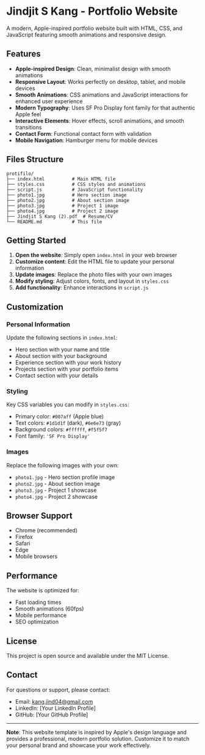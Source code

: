 # Jindjit S Kang - Portfolio Website

A modern, Apple-inspired portfolio website built with HTML, CSS, and JavaScript featuring smooth animations and responsive design.

## Features

- **Apple-inspired Design**: Clean, minimalist design with smooth animations
- **Responsive Layout**: Works perfectly on desktop, tablet, and mobile devices
- **Smooth Animations**: CSS animations and JavaScript interactions for enhanced user experience
- **Modern Typography**: Uses SF Pro Display font family for that authentic Apple feel
- **Interactive Elements**: Hover effects, scroll animations, and smooth transitions
- **Contact Form**: Functional contact form with validation
- **Mobile Navigation**: Hamburger menu for mobile devices

## Files Structure

```
protifilo/
├── index.html          # Main HTML file
├── styles.css          # CSS styles and animations
├── script.js           # JavaScript functionality
├── photo1.jpg          # Hero section image
├── photo2.jpg          # About section image
├── photo3.jpg          # Project 1 image
├── photo4.jpg          # Project 2 image
├── Jindjit S Kang (2).pdf  # Resume/CV
└── README.md           # This file
```

## Getting Started

1. **Open the website**: Simply open `index.html` in your web browser
2. **Customize content**: Edit the HTML file to update your personal information
3. **Update images**: Replace the photo files with your own images
4. **Modify styling**: Adjust colors, fonts, and layout in `styles.css`
5. **Add functionality**: Enhance interactions in `script.js`

## Customization

### Personal Information
Update the following sections in `index.html`:
- Hero section with your name and title
- About section with your background
- Experience section with your work history
- Projects section with your portfolio items
- Contact section with your details

### Styling
Key CSS variables you can modify in `styles.css`:
- Primary color: `#007aff` (Apple blue)
- Text colors: `#1d1d1f` (dark), `#6e6e73` (gray)
- Background colors: `#ffffff`, `#f5f5f7`
- Font family: `'SF Pro Display'`

### Images
Replace the following images with your own:
- `photo1.jpg` - Hero section profile image
- `photo2.jpg` - About section image
- `photo3.jpg` - Project 1 showcase
- `photo4.jpg` - Project 2 showcase

## Browser Support

- Chrome (recommended)
- Firefox
- Safari
- Edge
- Mobile browsers

## Performance

The website is optimized for:
- Fast loading times
- Smooth animations (60fps)
- Mobile performance
- SEO optimization

## License

This project is open source and available under the MIT License.

## Contact

For questions or support, please contact:
- Email: kang.jind04@gmail.com
- LinkedIn: [Your LinkedIn Profile]
- GitHub: [Your GitHub Profile]

---

**Note**: This website template is inspired by Apple's design language and provides a professional, modern portfolio solution. Customize it to match your personal brand and showcase your work effectively.
